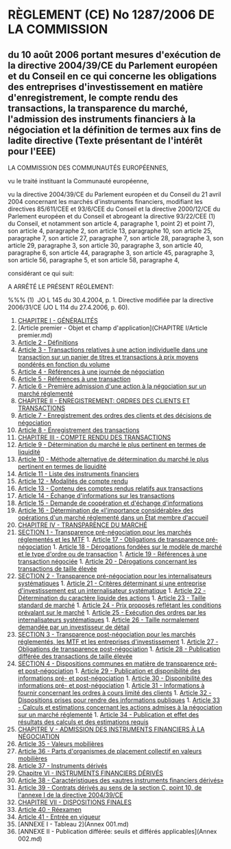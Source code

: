 # RÈGLEMENT (CE) No 1287/2006 DE LA COMMISSION

## du 10 août 2006 portant mesures d'exécution de la directive 2004/39/CE du Parlement européen et du Conseil en ce qui concerne les obligations des entreprises d'investissement en matière d'enregistrement, le compte rendu des transactions, la transparence du marché, l'admission des instruments financiers à la négociation et la définition de termes aux fins de ladite directive (Texte présentant de l'intérêt pour l'EEE)

LA COMMISSION DES COMMUNAUTÉS EUROPÉENNES,

vu le traité instituant la Communauté européenne,

vu la directive 2004/39/CE du Parlement européen et du Conseil du 21 avril 2004 concernant les marchés d'instruments financiers, modifiant les directives 85/611/CEE et 93/6/CEE du Conseil et la directive 2000/12/CE du Parlement européen et du Conseil et abrogeant la directive 93/22/CEE (1) du Conseil, et notamment son article 4, paragraphe 1, point 2) et point 7), son article 4, paragraphe 2, son article 13, paragraphe 10, son article 25, paragraphe 7, son article 27, paragraphe 7, son article 28, paragraphe 3, son article 29, paragraphe 3, son article 30, paragraphe 3, son article 40, paragraphe 6, son article 44, paragraphe 3, son article 45, paragraphe 3, son article 56, paragraphe 5, et son article 58, paragraphe 4,

considérant ce qui suit:

A ARRÊTÉ LE PRÉSENT RÈGLEMENT:

%%% (1)  JO L 145 du 30.4.2004, p. 1. Directive modifiée par la directive 2006/31/CE (JO L 114 du 27.4.2006, p. 60).

1. [CHAPITRE I - GÉNÉRALITÉS](CHAPITRE I)
  1. [Article premier - Objet et champ d'application](CHAPITRE I/Article premier.md)
  1. [Article 2 - Définitions](CHAPITRE I/Article 2.md)
  1. [Article 3 - Transactions relatives à une action individuelle dans une transaction sur un panier de titres et transactions à prix moyens pondérés en fonction du volume](CHAPITRE I/Article 3.md)
  1. [Article 4 - Références à une journée de négociation](CHAPITRE I/Article 4.md)
  1. [Article 5 - Références à une transaction](CHAPITRE I/Article 5.md)
  1. [Article 6 - Première admission d'une action à la négociation sur un marché réglementé](CHAPITRE I/Article 6.md)
1. [CHAPITRE II - ENREGISTREMENT: ORDRES DES CLIENTS ET TRANSACTIONS](CHAPITRE II)
  1. [Article 7 - Enregistrement des ordres des clients et des décisions de négociation](CHAPITRE II/Article 7.md)
  1. [Article 8 - Enregistrement des transactions](CHAPITRE II/Article 8.md)
1. [CHAPITRE III - COMPTE RENDU DES TRANSACTIONS](CHAPITRE III)
  1. [Article 9 - Détermination du marché le plus pertinent en termes de liquidité](CHAPITRE III/Article 9.md)
  1. [Article 10 - Méthode alternative de détermination du marché le plus pertinent en termes de liquidité](CHAPITRE III/Article 10.md)
  1. [Article 11 - Liste des instruments financiers](CHAPITRE III/Article 11.md)
  1. [Article 12 - Modalités de compte rendu](CHAPITRE III/Article 12.md)
  1. [Article 13 - Contenu des comptes rendus relatifs aux transactions](CHAPITRE III/Article 13.md)
  1. [Article 14 - Échange d'informations sur les transactions](CHAPITRE III/Article 14.md)
  1. [Article 15 - Demande de coopération et d'échange d'informations](CHAPITRE III/Article 15.md)
  1. [Article 16 - Détermination de «l'importance considérable» des opérations d'un marché réglementé dans un État membre d'accueil](CHAPITRE III/Article 16.md)
1. [CHAPITRE IV - TRANSPARENCE DU MARCHÉ](CHAPITRE IV)
  1. [SECTION 1 - Transparence pré-négociation pour les marchés réglementés et les MTF](CHAPITRE IV/SECTION 1)
    1. [Article 17 - Obligations de transparence pré-négociation](CHAPITRE IV/SECTION 1/Article 17.md)
    1. [Article 18 - Dérogations fondées sur le modèle de marché et le type d'ordre ou de transaction](CHAPITRE IV/SECTION 1/Article 18.md)
    1. [Article 19 - Références à une transaction négociée](CHAPITRE IV/SECTION 1/Article 19.md)
    1. [Article 20 - Dérogations concernant les transactions de taille élevée](CHAPITRE IV/SECTION 1/Article 20.md)
  1. [SECTION 2 - Transparence pré-négociation pour les internalisateurs systématiques](CHAPITRE IV/SECTION 2)
    1. [Article 21 - Critères déterminant si une entreprise d'investissement est un internalisateur systématique](CHAPITRE IV/SECTION 2/Article 21.md)
    1. [Article 22 - Détermination du caractère liquide des actions](CHAPITRE IV/SECTION 2/Article 22.md)
    1. [Article 23 - Taille standard de marché](CHAPITRE IV/SECTION 2/Article 23.md)
    1. [Article 24 - Prix proposés reflétant les conditions prévalant sur le marché](CHAPITRE IV/SECTION 2/Article 24.md)
    1. [Article 25 - Exécution des ordres par les internalisateurs systématiques](CHAPITRE IV/SECTION 2/Article 25.md)
    1. [Article 26 - Taille normalement demandée par un investisseur de détail](CHAPITRE IV/SECTION 2/Article 26.md)
  1. [SECTION 3 - Transparence post-négociation pour les marchés réglementés, les MTF et les entreprises d'investissement](CHAPITRE IV/SECTION 3)
    1. [Article 27 - Obligations de transparence post-négociation](CHAPITRE IV/SECTION 3/Article 27.md)
    1. [Article 28 - Publication différée des transactions de taille élevée](CHAPITRE IV/SECTION 3/Article 28.md)
  1. [SECTION 4 - Dispositions communes en matière de transparence pré- et post-négociation](CHAPITRE IV/SECTION 4)
    1. [Article 29 - Publication et disponibilité des informations pré- et post-négociation](CHAPITRE IV/SECTION 4/Article 29.md)
    1. [Article 30 - Disponibilité des informations pré- et post-négociation](CHAPITRE IV/SECTION 4/Article 30.md)
    1. [Article 31 - Informations à fournir concernant les ordres à cours limité des clients](CHAPITRE IV/SECTION 4/Article 31.md)
    1. [Article 32 - Dispositions prises pour rendre des informations publiques](CHAPITRE IV/SECTION 4/Article 32.md)
    1. [Article 33 - Calculs et estimations concernant les actions admises à la négociation sur un marché réglementé](CHAPITRE IV/SECTION 4/Article 33.md)
    1. [Article 34 - Publication et effet des résultats des calculs et des estimations requis](CHAPITRE IV/SECTION 4/Article 34.md)
1. [CHAPITRE V - ADMISSION DES INSTRUMENTS FINANCIERS À LA NÉGOCIATION](CHAPITRE V)
  1. [Article 35 - Valeurs mobilières](CHAPITRE V/Article 35.md)
  1. [Article 36 - Parts d'organismes de placement collectif en valeurs mobilières](CHAPITRE V/Article 36.md)
  1. [Article 37 - Instruments dérivés](CHAPITRE V/Article 37.md)
1. [Chapitre VI - INSTRUMENTS FINANCIERS DÉRIVÉS](Chapitre VI)
  1. [Article 38 - Caractéristiques des «autres instruments financiers dérivés»](Chapitre VI/Article 38.md)
  1. [Article 39 - Contrats dérivés au sens de la section C, point 10, de l'annexe I de la directive 2004/39/CE](Chapitre VI/Article 39.md)
1. [CHAPITRE VII - DISPOSITIONS FINALES](CHAPITRE VII)
  1. [Article 40 - Réexamen](CHAPITRE VII/Article 40.md)
  1. [Article 41 - Entrée en vigueur](CHAPITRE VII/Article 41.md)
1. [ANNEXE I - Tableau 2](Annex 001.md)
1. [ANNEXE II - Publication différée: seuils et différés applicables](Annex 002.md)

